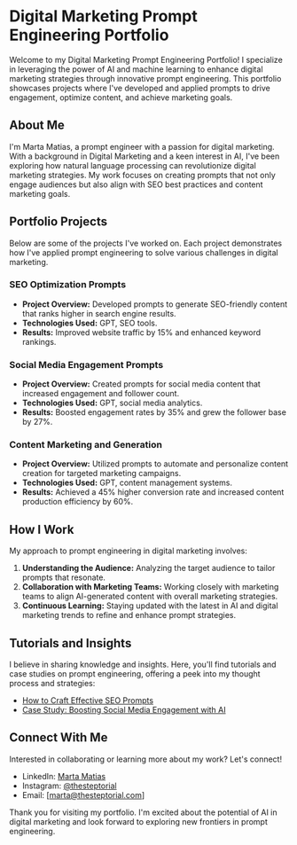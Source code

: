 # Digital Marketing Prompt Engineering Portfolio

Welcome to my Digital Marketing Prompt Engineering Portfolio! I specialize in leveraging the power of AI and machine learning to enhance digital marketing strategies through innovative prompt engineering. This portfolio showcases projects where I've developed and applied prompts to drive engagement, optimize content, and achieve marketing goals.

## About Me

I'm Marta Matias, a prompt engineer with a passion for digital marketing. With a background in Digital Marketing and a keen interest in AI, I've been exploring how natural language processing can revolutionize digital marketing strategies. My work focuses on creating prompts that not only engage audiences but also align with SEO best practices and content marketing goals.

## Portfolio Projects

Below are some of the projects I've worked on. Each project demonstrates how I've applied prompt engineering to solve various challenges in digital marketing.

### SEO Optimization Prompts

- **Project Overview:** Developed prompts to generate SEO-friendly content that ranks higher in search engine results.
- **Technologies Used:** GPT, SEO tools.
- **Results:** Improved website traffic by 15% and enhanced keyword rankings.

### Social Media Engagement Prompts

- **Project Overview:** Created prompts for social media content that increased engagement and follower count.
- **Technologies Used:** GPT, social media analytics.
- **Results:** Boosted engagement rates by 35% and grew the follower base by 27%.

### Content Marketing and Generation

- **Project Overview:** Utilized prompts to automate and personalize content creation for targeted marketing campaigns.
- **Technologies Used:** GPT, content management systems.
- **Results:** Achieved a 45% higher conversion rate and increased content production efficiency by 60%.

## How I Work

My approach to prompt engineering in digital marketing involves:

1. **Understanding the Audience:** Analyzing the target audience to tailor prompts that resonate.
2. **Collaboration with Marketing Teams:** Working closely with marketing teams to align AI-generated content with overall marketing strategies.
3. **Continuous Learning:** Staying updated with the latest in AI and digital marketing trends to refine and enhance prompt strategies.

## Tutorials and Insights

I believe in sharing knowledge and insights. Here, you'll find tutorials and case studies on prompt engineering, offering a peek into my thought process and strategies:

- [How to Craft Effective SEO Prompts](#)
- [Case Study: Boosting Social Media Engagement with AI](#)

## Connect With Me

Interested in collaborating or learning more about my work? Let's connect!

- LinkedIn: [Marta Matias](https://www.linkedin.com/in/marta-matias-negocio-digital/?locale=en_US)
- Instagram: [@thesteptorial](https://www.instagram.com/thesteptorial/)
- Email: [marta@thesteptorial.com]

Thank you for visiting my portfolio. I'm excited about the potential of AI in digital marketing and look forward to exploring new frontiers in prompt engineering.

